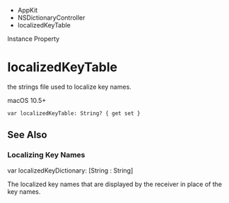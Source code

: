 

- AppKit
- NSDictionaryController
-  localizedKeyTable 

Instance Property

# localizedKeyTable

the strings file used to localize key names.

macOS 10.5+

``` source
var localizedKeyTable: String? { get set }
```

## See Also

### Localizing Key Names

var localizedKeyDictionary: [String : String]

The localized key names that are displayed by the receiver in place of the key names.

